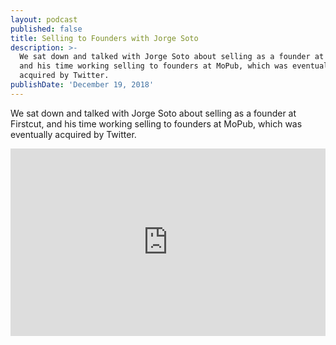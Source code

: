 ```yaml
---
layout: podcast
published: false
title: Selling to Founders with Jorge Soto
description: >-
  We sat down and talked with Jorge Soto about selling as a founder at Firstcut,
  and his time working selling to founders at MoPub, which was eventually
  acquired by Twitter.
publishDate: 'December 19, 2018'
---
```

We sat down and talked with Jorge Soto about selling as a founder at Firstcut, and his time working selling to founders at MoPub, which was eventually acquired by Twitter.

<iframe width="100%" height="300" scrolling="no" frameborder="no" allow="autoplay" src="https://w.soundcloud.com/player/?url=https%3A//api.soundcloud.com/tracks/547383213&color=%23ff5500&auto_play=false&hide_related=false&show_comments=true&show_user=true&show_reposts=false&show_teaser=true&visual=true"></iframe>
